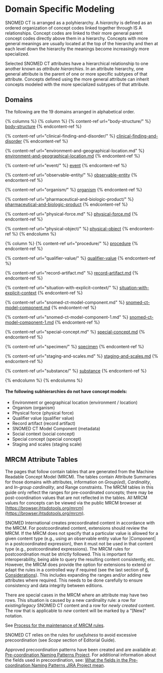 # Domain Specific Modeling

SNOMED CT is arranged as a polyhierarchy. A _hierarchy_ is defined as an ordered organization of concept codes linked together through IS A relationships. Concept codes are linked to their more general parent concept codes directly above them in a hierarchy. Concepts with more general meanings are usually located at the top of the hierarchy and then at each level down the hierarchy the meanings become increasingly more specialized.

Selected SNOMED CT attributes have a hierarchical relationship to one another known as _attribute hierarchies_. In an attribute hierarchy, one general attribute is the parent of one or more specific subtypes of that attribute. Concepts defined using the more general attribute can inherit concepts modeled with the more specialized subtypes of that attribute.

## Domains

The following are the 19 domains arranged in alphabetical order.

{% columns %}
{% column %}
{% content-ref url="body-structure/" %}
[body-structure](body-structure/)
{% endcontent-ref %}

{% content-ref url="clinical-finding-and-disorder/" %}
[clinical-finding-and-disorder](clinical-finding-and-disorder/)
{% endcontent-ref %}

{% content-ref url="environment-and-geographical-location.md" %}
[environment-and-geographical-location.md](environment-and-geographical-location.md)
{% endcontent-ref %}

{% content-ref url="event/" %}
[event](event/)
{% endcontent-ref %}

{% content-ref url="observable-entity/" %}
[observable-entity](observable-entity/)
{% endcontent-ref %}

{% content-ref url="organism/" %}
[organism](organism/)
{% endcontent-ref %}

{% content-ref url="pharmaceutical-and-biologic-product/" %}
[pharmaceutical-and-biologic-product](pharmaceutical-and-biologic-product/)
{% endcontent-ref %}

{% content-ref url="physical-force.md" %}
[physical-force.md](physical-force.md)
{% endcontent-ref %}

{% content-ref url="physical-object/" %}
[physical-object](physical-object/)
{% endcontent-ref %}
{% endcolumn %}

{% column %}
{% content-ref url="procedure/" %}
[procedure](procedure/)
{% endcontent-ref %}

{% content-ref url="qualifier-value/" %}
[qualifier-value](qualifier-value/)
{% endcontent-ref %}

{% content-ref url="record-artifact.md" %}
[record-artifact.md](record-artifact.md)
{% endcontent-ref %}

{% content-ref url="situation-with-explicit-context/" %}
[situation-with-explicit-context](situation-with-explicit-context/)
{% endcontent-ref %}

{% content-ref url="snomed-ct-model-component.md" %}
[snomed-ct-model-component.md](snomed-ct-model-component.md)
{% endcontent-ref %}

{% content-ref url="snomed-ct-model-component-1.md" %}
[snomed-ct-model-component-1.md](snomed-ct-model-component-1.md)
{% endcontent-ref %}

{% content-ref url="special-concept.md" %}
[special-concept.md](special-concept.md)
{% endcontent-ref %}

{% content-ref url="specimen/" %}
[specimen](specimen/)
{% endcontent-ref %}

{% content-ref url="staging-and-scales.md" %}
[staging-and-scales.md](staging-and-scales.md)
{% endcontent-ref %}

{% content-ref url="substance/" %}
[substance](substance/)
{% endcontent-ref %}


{% endcolumn %}
{% endcolumns %}

#### The following subhierarchies do not have concept models:

* Environment or geographical location (environment / location)
* Organism (organism)
* Physical force (physical force)
* Qualifier value (qualifier value)
* Record artifact (record artifact)
* SNOMED CT Model Component (metadata)
* Social context (social concept)
* Special concept (special concept)
* Staging and scales (staging scale)

## MRCM Attribute Tables

The pages that follow contain tables that are generated from the Machine Readable Concept Model (MRCM). The tables contain Attribute Summaries for those domains with attributes, information on _Group(ed)_, _Cardinality_, and _In-group cardinality_, and Range constraints. The MRCM tables in this guide only reflect the ranges for pre-coordinated concepts; there may be post-coordination values that are not reflected in the tables. All MRCM values for concepts can be viewed via the public MRCM browser at [https://browser.ihtsdotools.org/mrcm](https://browser.ihtsdotools.org/mrcm).

SNOMED International creates precoordinated content in accordance with the MRCM. For postcoordinated content, extensions should review the MRCM. If the MRCM does not specify that a particular value is allowed for a given content type (e.g., using an observable entity value for |Component| in a postcoordinated expression), then it must not be used in that content type (e.g., postcoordinated expressions). The MRCM rules for postcoordination must be strictly followed. This is important for interoperability, being able to query the resulting content consistently, etc. However, the MRCM does provide the option for extensions to extend or adapt the rules in a controlled way if required (see the last section of [6. Considerations](https://prod-confluence.ihtsdotools.org/display/DOCMRCM/6.+Considerations)). This includes expanding the ranges and/or adding new attributes where required. This needs to be done carefully to ensure consistency and data integrity between editions.

There are special cases in the MRCM where an attribute may have two rows. This situation is caused by a new cardinality rule: a row for _existing/legacy_ SNOMED CT content and a row for _newly created_ content. The row that is applicable to _new_ content will be marked by a "\[New]" notation.

See [Process for the maintenance of MRCM rules](https://conf.spaces.snomed.org/wiki/spaces/IAP/pages/132481260/Process+for+the+maintenance+of+MRCM+rules).

SNOMED CT relies on the rules for _usefulness_ to avoid excessive precoordination (see _Scope_ section of Editorial Guide).

Approved precoordination patterns have been created and are available at: [Pre-coordination Naming Patterns Project](https://conf.spaces.snomed.org/wiki/spaces/IHTSDO1/pages/130978180/Pre-coordination+Naming+Patterns+Project). For additional information about the fields used in precoordination, see: [What the fields in the Pre-coordination Naming Patterns JIRA Project mean](https://conf.spaces.snomed.org/wiki/spaces/IHTSDO1/pages/130991902/What+the+fields+in+the+Pre-coordination+Pattern+JIRA+Project+mean).
